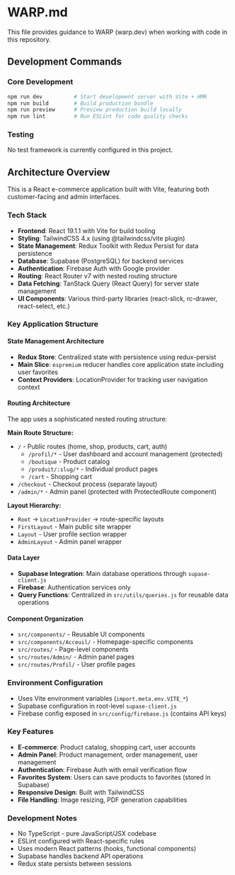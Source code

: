 # WARP.md

This file provides guidance to WARP (warp.dev) when working with code in this repository.

## Development Commands

### Core Development
```bash
npm run dev          # Start development server with Vite + HMR
npm run build        # Build production bundle
npm run preview      # Preview production build locally
npm run lint         # Run ESLint for code quality checks
```

### Testing
No test framework is currently configured in this project.

## Architecture Overview

This is a React e-commerce application built with Vite, featuring both customer-facing and admin interfaces.

### Tech Stack
- **Frontend**: React 19.1.1 with Vite for build tooling
- **Styling**: TailwindCSS 4.x (using @tailwindcss/vite plugin)
- **State Management**: Redux Toolkit with Redux Persist for data persistence
- **Database**: Supabase (PostgreSQL) for backend services
- **Authentication**: Firebase Auth with Google provider
- **Routing**: React Router v7 with nested routing structure
- **Data Fetching**: TanStack Query (React Query) for server state management
- **UI Components**: Various third-party libraries (react-slick, rc-drawer, react-select, etc.)

### Key Application Structure

#### State Management Architecture
- **Redux Store**: Centralized state with persistence using redux-persist
- **Main Slice**: `espremium` reducer handles core application state including user favorites
- **Context Providers**: LocationProvider for tracking user navigation context

#### Routing Architecture
The app uses a sophisticated nested routing structure:

**Main Route Structure:**
- `/` - Public routes (home, shop, products, cart, auth)
  - `/profil/*` - User dashboard and account management (protected)
  - `/boutique` - Product catalog
  - `/produit/:slug/*` - Individual product pages
  - `/cart` - Shopping cart
- `/checkout` - Checkout process (separate layout)
- `/admin/*` - Admin panel (protected with ProtectedRoute component)

**Layout Hierarchy:**
- `Root` → `LocationProvider` → route-specific layouts
- `FirstLayout` - Main public site wrapper
- `Layout` - User profile section wrapper
- `AdminLayout` - Admin panel wrapper

#### Data Layer
- **Supabase Integration**: Main database operations through `supase-client.js`
- **Firebase**: Authentication services only
- **Query Functions**: Centralized in `src/utils/queries.js` for reusable data operations

#### Component Organization
- `src/components/` - Reusable UI components
- `src/components/Acceuil/` - Homepage-specific components
- `src/routes/` - Page-level components
- `src/routes/Admin/` - Admin panel pages
- `src/routes/Profil/` - User profile pages

### Environment Configuration
- Uses Vite environment variables (`import.meta.env.VITE_*`)
- Supabase configuration in root-level `supase-client.js`
- Firebase config exposed in `src/config/firebase.js` (contains API keys)

### Key Features
- **E-commerce**: Product catalog, shopping cart, user accounts
- **Admin Panel**: Product management, order management, user management
- **Authentication**: Firebase Auth with email verification flow
- **Favorites System**: Users can save products to favorites (stored in Supabase)
- **Responsive Design**: Built with TailwindCSS
- **File Handling**: Image resizing, PDF generation capabilities

### Development Notes
- No TypeScript - pure JavaScript/JSX codebase
- ESLint configured with React-specific rules
- Uses modern React patterns (hooks, functional components)
- Supabase handles backend API operations
- Redux state persists between sessions